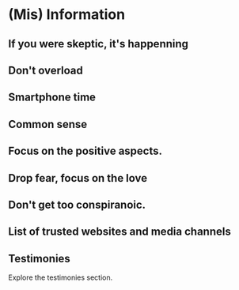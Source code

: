 # (Mis) Information



## If you were skeptic, it's happenning

## Don't overload

## Smartphone time


## Common sense


## Focus on the positive aspects. 

## Drop fear, focus on the love

## Don't get too conspiranoic. 

## List of trusted websites and media channels


## Testimonies

Explore the testimonies section.
